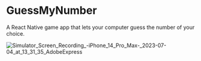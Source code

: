 # GuessMyNumber
A React Native game app that lets your computer guess the number of your choice.




![Simulator_Screen_Recording_-_iPhone_14_Pro_Max_-_2023-07-04_at_13_31_35_AdobeExpress](https://github.com/KatyH820/GuessMyNumber/assets/96160110/1632ed09-36b6-43d6-9b06-97eddd8095b9)
